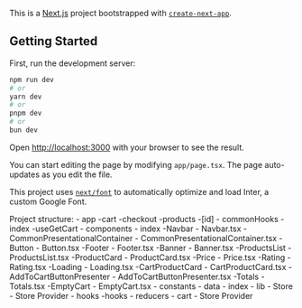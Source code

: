 This is a [Next.js](https://nextjs.org/) project bootstrapped with [`create-next-app`](https://github.com/vercel/next.js/tree/canary/packages/create-next-app).

## Getting Started

First, run the development server:

```bash
npm run dev
# or
yarn dev
# or
pnpm dev
# or
bun dev
```

Open [http://localhost:3000](http://localhost:3000) with your browser to see the result.

You can start editing the page by modifying `app/page.tsx`. The page auto-updates as you edit the file.

This project uses [`next/font`](https://nextjs.org/docs/basic-features/font-optimization) to automatically optimize and load Inter, a custom Google Font.

Project structure:
\- app
    \-cart
    \-checkout
    \-products
        \-[id]
\- commonHooks
    \-index
    \-useGetCart
\- components
    \- index
    \-Navbar
        \- Navbar.tsx
    \-CommonPresentationalContainer
        \- CommonPresentationalContainer.tsx
    \-Button
        \- Button.tsx
    \-Footer
        \- Footer.tsx
    \-Banner
        \- Banner.tsx
    \-ProductsList
        \- ProductsList.tsx
    \-ProductCard
        \- ProductCard.tsx
    \-Price
        \- Price.tsx
    \-Rating
        \- Rating.tsx
    \-Loading
        \- Loading.tsx
    \-CartProductCard
        \- CartProductCard.tsx
    \-AddToCartButtonPresenter
        \- AddToCartButtonPresenter.tsx
    \-Totals
        \- Totals.tsx
    \-EmptyCart
        \- EmptyCart.tsx
\- constants
    \- data
        \- index
\- lib
    \- Store
    \- Store Provider
    \- hooks
        \-hooks
    \- reducers
        \- cart
    \- Store Provider

